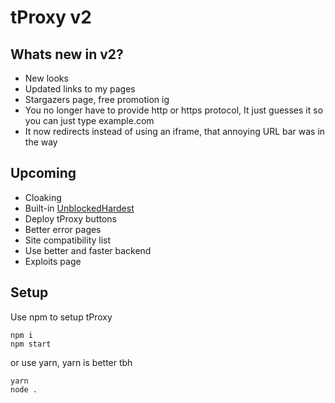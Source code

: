 # tProxy v2
## Whats new in v2?
- New looks  
- Updated links to my pages  
- Stargazers page, free promotion ig  
- You no longer have to provide http or https protocol, It just guesses it so you can just type example.com  
- It now redirects instead of using an iframe, that annoying URL bar was in the way
## Upcoming
- Cloaking  
- Built-in <a href="https://github.com/SevenworksDev/UnblockedHardest">UnblockedHardest</a>  
- Deploy tProxy buttons  
- Better error pages  
- Site compatibility list  
- Use better and faster backend
- Exploits page
## Setup
Use npm to setup tProxy
```
npm i
npm start
```
or use yarn, yarn is better tbh
```
yarn
node .
```
